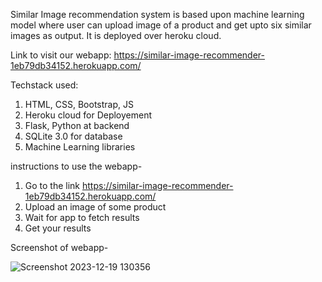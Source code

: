 Similar Image recommendation system is based upon machine learning model where user can upload image of a product and get upto six similar images as output.
It is deployed over heroku cloud.

Link to visit our webapp: https://similar-image-recommender-1eb79db34152.herokuapp.com/

Techstack used:

1. HTML, CSS, Bootstrap, JS
2. Heroku cloud for Deployement
3. Flask, Python at backend
4. SQLite 3.0 for database
5. Machine Learning libraries

instructions to use the webapp-

1. Go to the link https://similar-image-recommender-1eb79db34152.herokuapp.com/
2. Upload an image of some product
3. Wait for app to fetch results
4. Get your results

Screenshot of webapp-

![Screenshot 2023-12-19 130356](https://github.com/siddharth1012/Similar-Image-Recommendation-System/assets/73304623/a2f17340-23d2-4ab7-b9b4-93ca7f473afe)
